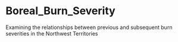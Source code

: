 # Boreal_Burn_Severity
Examining the relationships between previous and subsequent burn severities in the Northwest Territories
